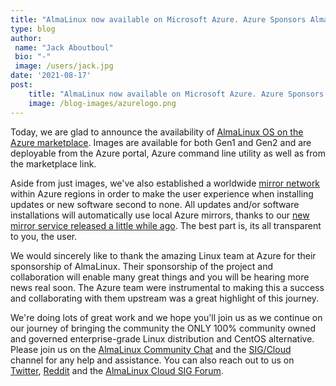 ```yaml
---
title: "AlmaLinux now available on Microsoft Azure. Azure Sponsors AlmaLinux!"
type: blog
author: 
 name: "Jack Aboutboul"
 bio: "-"
 image: /users/jack.jpg
date: '2021-08-17'
post:
    title: "AlmaLinux now available on Microsoft Azure. Azure Sponsors AlmaLinux!"
    image: /blog-images/azurelogo.png
---
```


Today, we are glad to announce the availability of [AlmaLinux OS on the Azure marketplace](https://azuremarketplace.microsoft.com/en-us/marketplace/apps/almalinux.almalinux?tab=Overview). Images are available for both Gen1 and Gen2 and are deployable from the Azure portal, Azure command line utility as well as from the marketplace link.

Aside from just images, we've also established a worldwide [mirror network](https://mirrors.almalinux.org/) within Azure regions in order to make the user experience when installing updates or new software second to none. All updates and/or software installations will automatically use local Azure mirrors, thanks to our [new mirror service released a little while ago](/blog/the-new-and-improved-almalinux-mirror-service/). The best part is, its all transparent to you, the user.

We would sincerely like to thank the amazing Linux team at Azure for their sponsorship of AlmaLinux. Their sponsorship of the project and collaboration will enable many great things and you will be hearing more news real soon. The Azure team were instrumental to making this a success and collaborating with them upstream was a great highlight of this journey.

We're doing lots of great work and we hope you'll join us as we continue on our journey of bringing the community the ONLY 100% community owned and governed enterprise-grade Linux distribution and CentOS alternative. Please join us on the [AlmaLinux Community Chat](https://chat.almalinux.org/) and the [SIG/Cloud](https://chat.almalinux.org/almalinux/channels/sigcloud) channel for any help and assistance. You can also reach out to us on [Twitter](https://twitter.com/almalinux), [Reddit](https://reddit.com/r/AlmaLinux) and the [AlmaLinux Cloud SIG Forum](https://almalinux.discourse.group/c/sigs/cloud-sig/10).